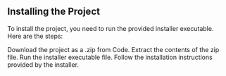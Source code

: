## Installing the Project

To install the project, you need to run the provided installer executable. Here are the steps:

Download the project as a .zip from Code.
Extract the contents of the zip file.
Run the installer executable file.
Follow the installation instructions provided by the installer.
